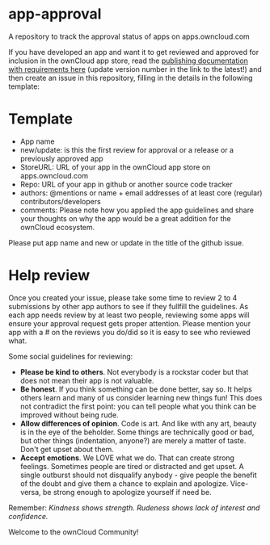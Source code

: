 # app-approval
A repository to track the approval status of apps on apps.owncloud.com 

If you have developed an app and want it to get reviewed and approved for inclusion in the ownCloud app store, read the [publishing documentation with requirements here](https://doc.owncloud.org/server/9.0/developer_manual/app/publishing.html) (update version number in the link to the latest!) and then create an issue in this repository, filling in the details in the following template:

# Template
* App name
* new/update: is this the first review for approval or a release or a previously approved app
* StoreURL: URL of your app in the ownCloud app store on apps.owncloud.com
* Repo: URL of your app in github or another source code tracker
* authors: @mentions or name + email addresses of at least core (regular) contributors/developers
* comments: Please note how you applied the app guidelines and share your thoughts on why the app would be a great addition for the ownCloud ecosystem.

Please put app name and new or update in the title of the github issue.

# Help review
Once you created your issue, please take some time to review 2 to 4 submissions by other app authors to see if they fullfill the guidelines. As each app needs review by at least two people, reviewing some apps will ensure your approval request gets proper attention. Please mention your app with a # on the reviews you do/did so it is easy to see who reviewed what.

Some social guidelines for reviewing:
* **Please be kind to others**. Not everybody is a rockstar coder but that does not mean their app is not valuable.
* **Be honest**. If you think something can be done better, say so. It helps others learn and many of us consider learning new things fun! This does not contradict the first point: you can tell people what you think can be improved without being rude.
* **Allow differences of opinion**. Code is art. And like with any art, beauty is in the eye of the beholder. Some things are technically good or bad, but other things (indentation, anyone?) are merely a matter of taste. Don't get upset about them.
* **Accept emotions**. We LOVE what we do. That can create strong feelings. Sometimes people are tired or distracted and get upset. A single outburst should not disqualify anybody - give people the benefit of the doubt and give them a chance to explain and apologize. Vice-versa, be strong enough to apologize yourself if need be.

Remember: *Kindness shows strength. Rudeness shows lack of interest and confidence.*

Welcome to the ownCloud Community!
